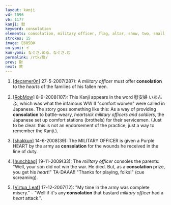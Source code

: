 ```yaml
---
layout: kanji
v4: 1096
v6: 1177
kanji: 慰
keyword: consolation
elements: consolation, military officer, flag, altar, show, two, small, glue, heart
strokes: 15
image: E685B0
on-yomi: イ
kun-yomi: なぐさ.める、なぐさ.む
permalink: /rtk/慰/
prev: 尉
next: 款
---
```


1) [<a href="http://kanji.koohii.com/profile/decamer0n">decamer0n</a>] 27-5-2007(287): A <em>military officer</em> must offer<strong> consolation</strong> to the <em>hearts</em> of the families of his fallen men.

2) [<a href="http://kanji.koohii.com/profile/RobMow">RobMow</a>] 8-9-2008(107): This Kanji appears in the word 慰安婦 いあんふ, which was what the infamous WW II &quot;comfort women&quot; were called in Japanese. The story goes something like this: As a way of providing<strong> consolation</strong> to battle-weary, <em>heartsick military officers and soldiers</em>, the Japanese set up comfort stations (brothels) for their servicemen. (Just to be clear: this is not an endorsement of the practice, just a way to remember the Kanji.).

3) [<a href="http://kanji.koohii.com/profile/shakkun">shakkun</a>] 14-6-2008(39): The MILITARY OFFICER is given a Purple HEART by the army as<strong> consolation</strong> for the wounds he received in the line of duty.

4) [<a href="http://kanji.koohii.com/profile/hunchbag">hunchbag</a>] 19-11-2009(33): The <em>military officer</em> consoles the parents: &quot;Well, your son did not win the war. He died. But, as a<strong> consolation</strong> prize, you get his <em>heart</em>!&quot; TA-DAAA!! &quot;Thanks for playing, folks!&quot; (cue screaming).

5) [<a href="http://kanji.koohii.com/profile/Virtua_Leaf">Virtua_Leaf</a>] 17-12-2007(12): &quot;My time in the army was complete misery.&quot; - &quot;Well if it&#039;s any<strong> consolation</strong> that bastard <em>military officer</em> had a <em>heart</em> attack.&quot;.

